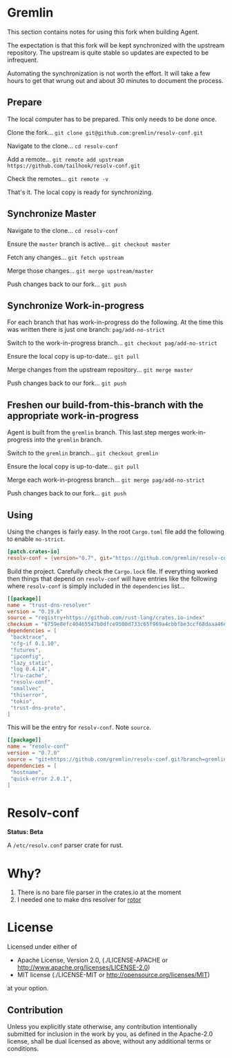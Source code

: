 Gremlin
=======

This section contains notes for using this fork when building Agent.

The expectation is that this fork will be kept synchronized with the upstream repository.  The
upstream is quite stable so updates are expected to be infrequent.

Automating the synchronization is not worth the effort.  It will take a few hours to get that wrung
out and about 30 minutes to document the process.

## Prepare

The local computer has to be prepared.  This only needs to be done once.

Clone the fork...
`git clone git@github.com:gremlin/resolv-conf.git`

Navigate to the clone...
`cd resolv-conf`

Add a remote...
`git remote add upstream https://github.com/tailhook/resolv-conf.git`

Check the remotes...
`git remote -v`

That's it.  The local copy is ready for synchronizing.

## Synchronize Master

Navigate to the clone...
`cd resolv-conf`

Ensure the `master` branch is active...
`git checkout master`

Fetch any changes...
`git fetch upstream`

Merge those changes...
`git merge upstream/master`

Push changes back to our fork...
`git push`

## Synchronize Work-in-progress

For each branch that has work-in-progress do the following.  At the time this was written there is
just one branch: `pag/add-no-strict`

Switch to the work-in-progress branch...
`git checkout pag/add-no-strict`

Ensure the local copy is up-to-date...
`git pull`

Merge changes from the upstream repository...
`git merge master`

Push changes back to our fork...
`git push`

## Freshen our build-from-this-branch with the appropriate work-in-progress

Agent is built from the `gremlin` branch.  This last step merges work-in-progress into the `gremlin`
branch.

Switch to the `gremlin` branch...
`git checkout gremlin`

Ensure the local copy is up-to-date...
`git pull`

Merge each work-in-progress branch...
`git merge pag/add-no-strict`

Push changes back to our fork...
`git push`

## Using

Using the changes is fairly easy.  In the root `Cargo.toml` file add the following to enable
`no-strict`.

``` TOML
[patch.crates-io]
resolv-conf = {version="0.7", git="https://github.com/gremlin/resolv-conf.git", branch="gremlin", features=["no-strict"]}
```

Build the project.  Carefully check the `Cargo.lock` file.  If everything worked then things that
depend on `resolv-conf` will have entries like the following where `resolv-conf` is simply included
in the `dependencies` list...

``` TOML
[[package]]
name = "trust-dns-resolver"
version = "0.19.6"
source = "registry+https://github.com/rust-lang/crates.io-index"
checksum = "6759e8efc40465547b0dfce9500d733c65f969a4cbbfbe3ccf68daaa46ef179e"
dependencies = [
 "backtrace",
 "cfg-if 0.1.10",
 "futures",
 "ipconfig",
 "lazy_static",
 "log 0.4.14",
 "lru-cache",
 "resolv-conf",
 "smallvec",
 "thiserror",
 "tokio",
 "trust-dns-proto",
]
```

This will be the entry for `resolv-conf`.  Note `source`.

``` TOML
[[package]]
name = "resolv-conf"
version = "0.7.0"
source = "git+https://github.com/gremlin/resolv-conf.git?branch=gremlin#58673b43ffebb5aab3beec67eae0dc53c5c66c2d"
dependencies = [
 "hostname",
 "quick-error 2.0.1",
]
```

Resolv-conf
===========

**Status: Beta**

A `/etc/resolv.conf` parser crate for rust.

Why?
====

1. There is no bare file parser in the crates.io at the moment
2. I needed one to make dns resolver for [rotor]

[rotor]: http://github.com/tailhook/rotor


License
=======

Licensed under either of

* Apache License, Version 2.0, (./LICENSE-APACHE or http://www.apache.org/licenses/LICENSE-2.0)
* MIT license (./LICENSE-MIT or http://opensource.org/licenses/MIT)

at your option.

Contribution
------------

Unless you explicitly state otherwise, any contribution intentionally
submitted for inclusion in the work by you, as defined in the Apache-2.0
license, shall be dual licensed as above, without any additional terms or
conditions.


